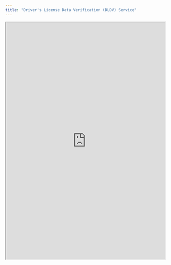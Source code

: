 ```yaml
---
title: "Driver's License Data Verification (DLDV) Service"
---
```




<iframe height="750" width="100%" src="https://ewelton.github.io/ktest/wiki.html#Driver's%20License%20Data%20Verification%20(DLDV)%20Service"></iframe>
